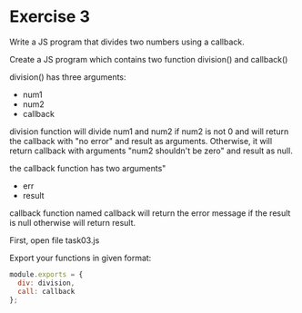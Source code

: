 # Exercise 3

Write a JS program that divides two numbers using a callback.

Create a JS program which contains two function division() and callback()

division() has three arguments:

- num1
- num2
- callback

division function will divide num1 and num2 if num2 is not 0 and will return the callback with "no error" and
 result as arguments. Otherwise, it will return callback with arguments "num2 shouldn't be zero" and result as null.

the callback function has two arguments"

- err
- result

callback function named callback will return the error message if the result is null otherwise will return result.

First, open file task03.js

Export your functions in given format:

```js
module.exports = {
  div: division,
  call: callback
};
```
